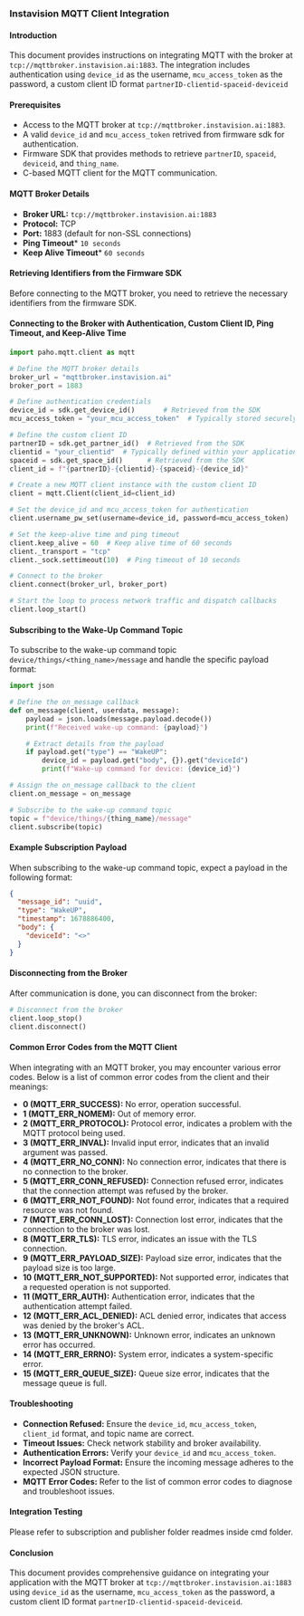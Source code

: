 ### Instavision MQTT Client Integration 

#### Introduction
This document provides instructions on integrating MQTT with the broker at `tcp://mqttbroker.instavision.ai:1883`. The integration includes authentication using `device_id` as the username, `mcu_access_token` as the password, a custom client ID format `partnerID-clientid-spaceid-deviceid`
#### Prerequisites
- Access to the MQTT broker at `tcp://mqttbroker.instavision.ai:1883`.
- A valid `device_id` and `mcu_access_token` retrived from firmware sdk for authentication.
- Firmware SDK that provides methods to retrieve `partnerID`, `spaceid`, `deviceid`, and `thing_name`.
- C-based MQTT client for the  MQTT communication.

#### MQTT Broker Details
- **Broker URL:** `tcp://mqttbroker.instavision.ai:1883`
- **Protocol:** TCP
- **Port:** 1883 (default for non-SSL connections)
- **Ping Timeout*** `10 seconds`
- **Keep Alive Timeout*** `60 seconds`



#### Retrieving Identifiers from the Firmware SDK

Before connecting to the MQTT broker, you need to retrieve the necessary identifiers from the firmware SDK.


#### Connecting to the Broker with Authentication, Custom Client ID, Ping Timeout, and Keep-Alive Time

```python
import paho.mqtt.client as mqtt

# Define the MQTT broker details
broker_url = "mqttbroker.instavision.ai"
broker_port = 1883

# Define authentication credentials
device_id = sdk.get_device_id()       # Retrieved from the SDK
mcu_access_token = "your_mcu_access_token"  # Typically stored securely in your application

# Define the custom client ID
partnerID = sdk.get_partner_id()  # Retrieved from the SDK
clientid = "your_clientid"  # Typically defined within your application
spaceid = sdk.get_space_id()      # Retrieved from the SDK
client_id = f"{partnerID}-{clientid}-{spaceid}-{device_id}"

# Create a new MQTT client instance with the custom client ID
client = mqtt.Client(client_id=client_id)

# Set the device_id and mcu_access_token for authentication
client.username_pw_set(username=device_id, password=mcu_access_token)

# Set the keep-alive time and ping timeout
client.keep_alive = 60  # Keep alive time of 60 seconds
client._transport = "tcp"
client._sock.settimeout(10)  # Ping timeout of 10 seconds

# Connect to the broker
client.connect(broker_url, broker_port)

# Start the loop to process network traffic and dispatch callbacks
client.loop_start()
```

#### Subscribing to the Wake-Up Command Topic

To subscribe to the wake-up command topic `device/things/<thing_name>/message` and handle the specific payload format:

```python
import json

# Define the on_message callback
def on_message(client, userdata, message):
    payload = json.loads(message.payload.decode())
    print(f"Received wake-up command: {payload}")

    # Extract details from the payload
    if payload.get("type") == "WakeUP":
        device_id = payload.get("body", {}).get("deviceId")
        print(f"Wake-up command for device: {device_id}")

# Assign the on_message callback to the client
client.on_message = on_message

# Subscribe to the wake-up command topic
topic = f"device/things/{thing_name}/message"
client.subscribe(topic)
```

#### Example Subscription Payload

When subscribing to the wake-up command topic, expect a payload in the following format:

```json
{
  "message_id": "uuid",
  "type": "WakeUP",
  "timestamp": 1678886400,
  "body": {
    "deviceId": "<>"
  }
}
```

#### Disconnecting from the Broker

After communication is done, you can disconnect from the broker:

```python
# Disconnect from the broker
client.loop_stop()
client.disconnect()
```


#### Common Error Codes from the MQTT Client

When integrating with an MQTT broker, you may encounter various error codes. Below is a list of common error codes from the client and their meanings:

- **0 (MQTT_ERR_SUCCESS):** No error, operation successful.
- **1 (MQTT_ERR_NOMEM):** Out of memory error.
- **2 (MQTT_ERR_PROTOCOL):** Protocol error, indicates a problem with the MQTT protocol being used.
- **3 (MQTT_ERR_INVAL):** Invalid input error, indicates that an invalid argument was passed.
- **4 (MQTT_ERR_NO_CONN):** No connection error, indicates that there is no connection to the broker.
- **5 (MQTT_ERR_CONN_REFUSED):** Connection refused error, indicates that the connection attempt was refused by the broker.
- **6 (MQTT_ERR_NOT_FOUND):** Not found error, indicates that a required resource was not found.
- **7 (MQTT_ERR_CONN_LOST):** Connection lost error, indicates that the connection to the broker was lost.
- **8 (MQTT_ERR_TLS):** TLS error, indicates an issue with the TLS connection.
- **9 (MQTT_ERR_PAYLOAD_SIZE):** Payload size error, indicates that the payload size is too large.
- **10 (MQTT_ERR_NOT_SUPPORTED):** Not supported error, indicates that a requested operation is not supported.
- **11 (MQTT_ERR_AUTH):** Authentication error, indicates that the authentication attempt failed.
- **12 (MQTT_ERR_ACL_DENIED):** ACL denied error, indicates that access was denied by the broker's ACL.
- **13 (MQTT_ERR_UNKNOWN):** Unknown error, indicates an unknown error has occurred.
- **14 (MQTT_ERR_ERRNO):** System error, indicates a system-specific error.
- **15 (MQTT_ERR_QUEUE_SIZE):** Queue size error, indicates that the message queue is full.



#### Troubleshooting

- **Connection Refused:** Ensure the `device_id`, `mcu_access_token`, `client_id` format, and topic name are correct.
- **Timeout Issues:** Check network stability and broker availability.
- **Authentication Errors:** Verify your `device_id` and `mcu_access_token`.
- **Incorrect Payload Format:** Ensure the incoming message adheres to the expected JSON structure.
- **MQTT Error Codes:** Refer to the list of common error codes to diagnose and troubleshoot issues.


#### Integration Testing

Please refer to subscription and publisher folder readmes  inside cmd folder.


#### Conclusion

This document provides comprehensive guidance on integrating your application with the MQTT broker at `tcp://mqttbroker.instavision.ai:1883` using `device_id` as the username, `mcu_access_token` as the password, a custom client ID format `partnerID-clientid-spaceid-deviceid`.
